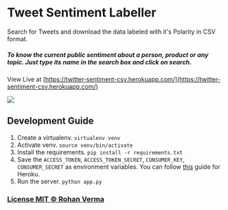 # Tweet Sentiment Labeller

Search for Tweets and download the data labeled with it's Polarity in CSV format.
##### To know the current public sentiment about a person, product or any topic. Just type its name in the search box and click on search. 

View Live at [https://twitter-sentiment-csv.herokuapp.com/](https://twitter-sentiment-csv.herokuapp.com/)

[![](http://i.imgur.com/H78FZUX.png)](http://i.imgur.com/H78FZUX.png)


## Development Guide

1. Create a virtualenv. `virtualenv venv`
2. Activate venv. `source venv/bin/activate`
3. Install the requirements. `pip install -r requirements.txt`
4. Save the `ACCESS_TOKEN`, `ACCESS_TOKEN_SECRET`, `CONSUMER_KEY`, `CONSUMER_SECRET` as environment variables. You can follow [this](https://devcenter.heroku.com/articles/config-vars) guide for Heroku.
5. Run the server. `python app.py`


### [License MIT © Rohan Verma](https://rhnvrm.mit-license.org/)
